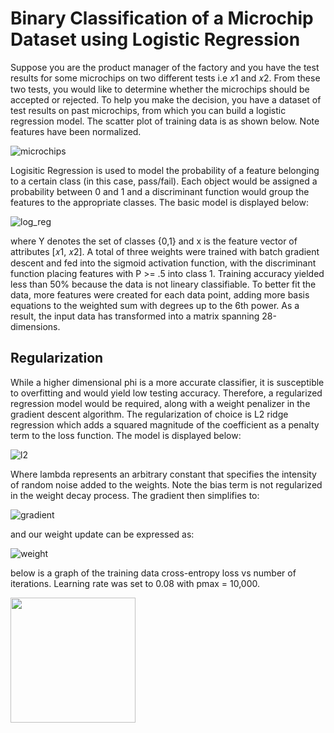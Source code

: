 # Binary Classification of a Microchip Dataset using Logistic Regression
Suppose you are the product manager of the factory and you have the test results for some microchips on two different tests i.e 𝑥1 and 𝑥2. From these two tests, you would like to determine whether the microchips should be accepted or rejected. To help you make the decision, you have a dataset of test results on past microchips, from which you can build a logistic regression model. The scatter plot of training data is as shown below. Note features have been normalized.

![microchips](https://raw.github.com/wnam98/Logistic-Regression/master/imgs/microchips.PNG "microchips")

Logisitic Regression is used to model the probability of a feature belonging to a certain class (in this case, pass/fail). Each object would be assigned a probability between 0 and 1 and a discriminant function would group the features to the appropriate classes. The basic model is displayed below:

![log_reg](https://raw.github.com/wnam98/Logistic-Regression/master/imgs/log_reg.png "log_reg")

where Y denotes the set of classes {0,1} and x is the feature vector of attributes [𝑥1, 𝑥2]. A total of three weights were trained with batch gradient descent and fed into the sigmoid activation function, with the discriminant function placing features with P >= .5 into class 1. Training accuracy yielded less than 50% because the data is not lineary classifiable. To better fit the data, more features were created for each data point, adding more basis equations to the weighted sum with degrees up to the 6th power. As a result, the input data has transformed into a matrix spanning 28-dimensions. 

## Regularization

While a higher dimensional phi is a more accurate classifier, it is susceptible to overfitting and would yield low testing accuracy. Therefore, a regularized regression model would be required, along with a weight penalizer in the gradient descent algorithm. The regularization of choice is L2 ridge regression which adds a squared magnitude of the coefficient as a penalty term to the loss function. The model is displayed below:

![l2](https://raw.github.com/wnam98/Logistic-Regression/master/imgs/l2.png "l2")

Where lambda represents an arbitrary constant that specifies the intensity of random noise added to the weights. Note the bias term is not regularized in the weight decay process. The gradient then simplifies to:

![gradient](https://raw.github.com/wnam98/Logistic-Regression/master/imgs/gradient.png "gradient")

and our weight update can be expressed as:

![weight](https://raw.github.com/wnam98/Logistic-Regression/master/imgs/weight.png "weight")

below is a graph of the training data cross-entropy loss vs number of iterations. Learning rate was set to 0.08 with pmax = 10,000.

<img src="https://raw.github.com/wnam98/Logistic-Regression/master/imgs/cross_entropy.PNG" width="200" height="200">
